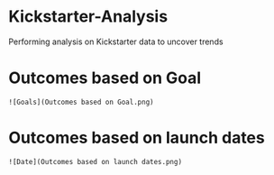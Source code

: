 # Kickstarter-Analysis
Performing analysis on Kickstarter data to uncover trends

# Outcomes based on Goal
	![Goals](Outcomes based on Goal.png)
  
  # Outcomes based on launch dates
	![Date](Outcomes based on launch dates.png)
  
  
  
